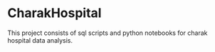 # CharakHospital

This project consists of sql scripts and python notebooks for charak hospital data analysis.
